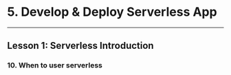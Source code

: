 # 5. Develop & Deploy Serverless App
___

## Lesson 1: Serverless Introduction

### 10. When to user serverless 



